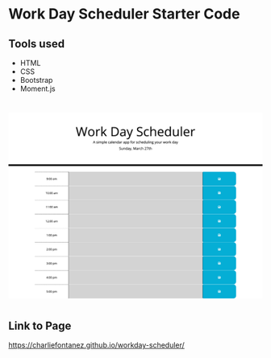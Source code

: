 # Work Day Scheduler Starter Code

## Tools used

- HTML
- CSS
- Bootstrap
- Moment.js

#
![image](./assets/Work_day_Scheduler.png)
#

## Link to Page

https://charliefontanez.github.io/workday-scheduler/